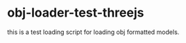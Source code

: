 obj-loader-test-threejs
=======================

this is a test loading script for loading obj formatted models.
